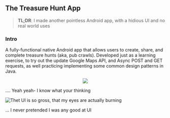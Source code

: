## The Treasure Hunt App

>**TL;DR**: I made another pointless Android app, with a hidious UI and no real world uses

### Intro 
A fully-functional native Android app that allows users 
to create, share, and complete treasure hunts (aka, pub crawls).
Developed just as a learning exercise, to try out the update Google Maps API, 
and Async POST and GET requests, as well practicing implementing some common design patterns in Java.

<p align="center">
  <img src="https://i.imgur.com/YSQslwo.jpg" />
</p>



.... Yeah yeah- I know what your thinking

![Thet UI is so gross, that my eyes are actually burning](https://media1.tenor.com/images/e57b700d3e915754861565542d865f01/tenor.gif?itemid=5183364)

... I never pretended I was any good at UI
